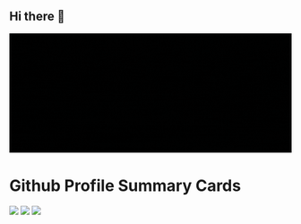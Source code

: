 ## Hi there 👋
![Intro](Introduction.gif)
<!--
**Joel-08/Joel-08** is a ✨ _special_ ✨ repository because its `README.md` (this file) appears on your GitHub profile.

Here are some ideas to get you started:

- 🔭 I’m currently working on ...
- 🌱 I’m currently learning ...
- 👯 I’m looking to collaborate on ...
- 🤔 I’m looking for help with ...
- 💬 Ask me about ...
- 📫 How to reach me: ...
- 😄 Pronouns: ...
- ⚡ Fun fact: ...
-->
# Github Profile Summary Cards
![](http://github-profile-summary-cards.vercel.app/api/cards/profile-details?username=Joel-08&theme=github_dark)
![](http://github-profile-summary-cards.vercel.app/api/cards/repos-per-language?username=Joel-08&theme=github_dark)
![](http://github-profile-summary-cards.vercel.app/api/cards/stats?username=Joel-08&theme=github_dark)
